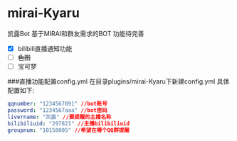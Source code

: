 # mirai-Kyaru
凯露Bot
基于MIRAI和群友需求的BOT 功能待完善

- [x] bilibili直播通知功能
- [ ] ~~色图~~
- [ ] 宝可梦

 ###直播功能配置config.yml
 在目录plugins/mirai-Kyaru下新建config.yml
 具体配置如下:
 ```yml
qqnumber: "1234567891" //bot账号
password: "1234567aaa" //bot密码
livername: "凯露" //要提醒的主播名称
bilibiliuid: "297821" //主播bilibiliuid
groupnum: "10158005" //希望在哪个QQ群提醒
 ```
 
